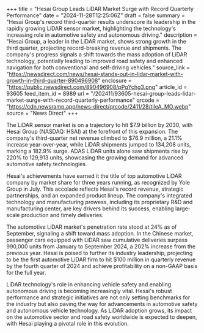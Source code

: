 +++
title = "Hesai Group Leads LiDAR Market Surge with Record Quarterly Performance"
date = "2024-11-28T12:25:06Z"
draft = false
summary = "Hesai Group's record third-quarter results underscore its leadership in the rapidly growing LiDAR sensor market, highlighting the technology's increasing role in automotive safety and autonomous driving."
description = "Hesai Group, a leader in the LiDAR market, shows strong growth in the third quarter, projecting record-breaking revenue and shipments. The company's progress signals a shift towards the mass adoption of LiDAR technology, potentially leading to improved road safety and enhanced navigation for both conventional and self-driving vehicles."
source_link = "https://newsdirect.com/news/hesai-stands-out-in-lidar-market-with-growth-in-third-quarter-890496908"
enclosure = "https://public.newsdirect.com/890496908/pPgYchg3.png"
article_id = 93605
feed_item_id = 8989
url = "/202411/93605-hesai-group-leads-lidar-market-surge-with-record-quarterly-performance"
qrcode = "https://cdn.newsramp.app/news-direct/qrcode/2411/28/tileA_MO.webp"
source = "News Direct"
+++

<p>The LiDAR sensor market is on a trajectory to hit $7.9 billion by 2030, with Hesai Group (NASDAQ: HSAI) at the forefront of this expansion. The company's third-quarter net revenue climbed to $76.9 million, a 21.1% increase year-over-year, while LiDAR shipments jumped to 134,208 units, marking a 182.9% surge. ADAS LiDAR units alone saw shipments rise by 220% to 129,913 units, showcasing the growing demand for advanced automotive safety technologies.</p><p>Hesai's achievements have earned it the title of top automotive LiDAR company by market share for three years running, as recognized by Yole Group in July. This accolade reflects Hesai's record revenue, strategic partnerships, and an expanded product lineup. The company's integrated technology and manufacturing prowess, including its proprietary R&D and manufacturing center, are key drivers behind its success, enabling large-scale production and timely deliveries.</p><p>The automotive LiDAR market's penetration rate stood at 24% as of September, signaling a shift toward mass adoption. In the Chinese market, passenger cars equipped with LiDAR saw cumulative deliveries surpass 990,000 units from January to September 2024, a 202% increase from the previous year. Hesai is poised to further its industry leadership, projecting to be the first automotive LiDAR firm to hit $100 million in quarterly revenue by the fourth quarter of 2024 and achieve profitability on a non-GAAP basis for the full year.</p><p>LiDAR technology's role in enhancing vehicle safety and enabling autonomous driving is becoming increasingly vital. Hesai's robust performance and strategic initiatives are not only setting benchmarks for the industry but also paving the way for advancements in automotive safety and autonomous vehicle technology. As LiDAR adoption grows, its impact on the automotive sector and road safety worldwide is expected to deepen, with Hesai playing a pivotal role in this evolution.</p>